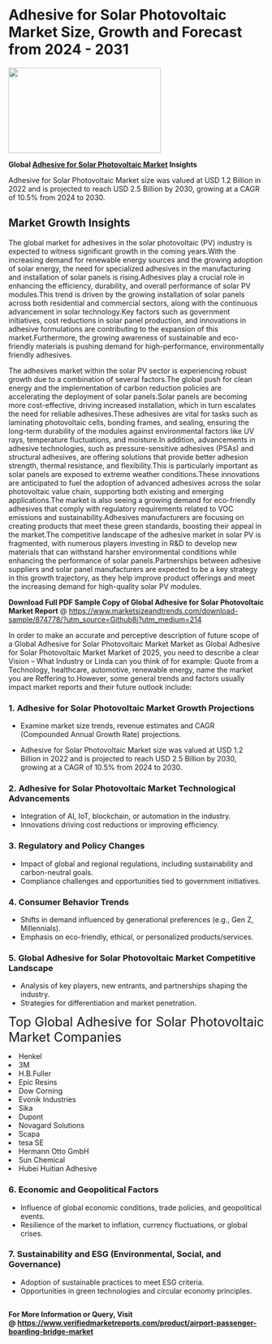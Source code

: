 <H1>Adhesive for Solar Photovoltaic Market Size, Growth and Forecast from 2024 - 2031</H1><img class="aligncenter size-medium wp-image-584254" src="https://thirdeyenews.in/wp-content/uploads/2024/09/Global-Market-Research-300x168.jpeg" alt="" width="300" height="168" /><p><strong>Global&nbsp;<a href="https://www.marketsizeandtrends.com/download-sample/874778/?utm_source=Github8j?utm_medium=214">Adhesive for Solar Photovoltaic Market</a> Insights</strong></p><p>Adhesive for Solar Photovoltaic Market size was valued at USD 1.2 Billion in 2022 and is projected to reach USD 2.5 Billion by 2030, growing at a CAGR of 10.5% from 2024 to 2030.</p><p><h2>Market Growth Insights</h2> <p>The global market for adhesives in the solar photovoltaic (PV) industry is expected to witness significant growth in the coming years.With the increasing demand for renewable energy sources and the growing adoption of solar energy, the need for specialized adhesives in the manufacturing and installation of solar panels is rising.Adhesives play a crucial role in enhancing the efficiency, durability, and overall performance of solar PV modules.This trend is driven by the growing installation of solar panels across both residential and commercial sectors, along with the continuous advancement in solar technology.Key factors such as government initiatives, cost reductions in solar panel production, and innovations in adhesive formulations are contributing to the expansion of this market.Furthermore, the growing awareness of sustainable and eco-friendly materials is pushing demand for high-performance, environmentally friendly adhesives.</p> <p>The adhesives market within the solar PV sector is experiencing robust growth due to a combination of several factors.The global push for clean energy and the implementation of carbon reduction policies are accelerating the deployment of solar panels.Solar panels are becoming more cost-effective, driving increased installation, which in turn escalates the need for reliable adhesives.These adhesives are vital for tasks such as laminating photovoltaic cells, bonding frames, and sealing, ensuring the long-term durability of the modules against environmental factors like UV rays, temperature fluctuations, and moisture.In addition, advancements in adhesive technologies, such as pressure-sensitive adhesives (PSAs) and structural adhesives, are offering solutions that provide better adhesion strength, thermal resistance, and flexibility.This is particularly important as solar panels are exposed to extreme weather conditions.These innovations are anticipated to fuel the adoption of advanced adhesives across the solar photovoltaic value chain, supporting both existing and emerging applications.The market is also seeing a growing demand for eco-friendly adhesives that comply with regulatory requirements related to VOC emissions and sustainability.Adhesives manufacturers are focusing on creating products that meet these green standards, boosting their appeal in the market.The competitive landscape of the adhesive market in solar PV is fragmented, with numerous players investing in R&D to develop new materials that can withstand harsher environmental conditions while enhancing the performance of solar panels.Partnerships between adhesive suppliers and solar panel manufacturers are expected to be a key strategy in this growth trajectory, as they help improve product offerings and meet the increasing demand for high-quality solar PV modules.</p> <p><span class=""><strong>Download Full PDF Sample Copy of Global Adhesive for Solar Photovoltaic Market Report</strong> @ <a href="https://www.marketsizeandtrends.com/download-sample/874778/?utm_source=Github8j?utm_medium=214" target="_blank">https://www.marketsizeandtrends.com/download-sample/874778/?utm_source=Github8j?utm_medium=214</a></span></p><p>In order to make an accurate and perceptive description of future scope of a Global&nbsp;Adhesive for Solar Photovoltaic Market Market as Global&nbsp;Adhesive for Solar Photovoltaic Market Market of 2025, you need to describe a clear Vision &ndash; What Industry or Linda can you think of for example: Quote from a Technology, healthcare, automotive, renewable energy, name the market you are Reffering to.However, some general trends and factors usually impact market reports and their future outlook include:</p><h3>1.&nbsp;<strong>Adhesive for Solar Photovoltaic Market Growth Projections</strong></h3><ul><li>Examine market size trends, revenue estimates and CAGR (Compounded Annual Growth Rate) projections.</li><li><p>Adhesive for Solar Photovoltaic Market size was valued at USD 1.2 Billion in 2022 and is projected to reach USD 2.5 Billion by 2030, growing at a CAGR of 10.5% from 2024 to 2030.</p></li></ul><h3>2.&nbsp;<strong>Adhesive for Solar Photovoltaic Market Technological Advancements</strong></h3><ul><li>Integration of AI, IoT, blockchain, or automation in the industry.</li><li>Innovations driving cost reductions or improving efficiency.</li></ul><h3>3.&nbsp;<strong>Regulatory and Policy Changes</strong></h3><ul><li>Impact of global and regional regulations, including sustainability and carbon-neutral goals.</li><li>Compliance challenges and opportunities tied to government initiatives.</li></ul><h3>4.&nbsp;<strong>Consumer Behavior Trends</strong></h3><ul><li>Shifts in demand influenced by generational preferences (e.g., Gen Z, Millennials).</li><li>Emphasis on eco-friendly, ethical, or personalized products/services.</li></ul><h3>5.&nbsp;<strong>Global Adhesive for Solar Photovoltaic Market Competitive Landscape</strong></h3><ul><li>Analysis of key players, new entrants, and partnerships shaping the industry.</li><li>Strategies for differentiation and market penetration.</li></ul><p data-pm-slice="1 1 []"><span style="color: inherit; font-family: inherit; font-size: 25px;">Top Global Adhesive for Solar Photovoltaic Market Companies</span></p><div class="" data-test-id=""><p><li>Henkel</li><li> 3M</li><li> H.B.Fuller</li><li> Epic Resins</li><li> Dow Corning</li><li> Evonik Industries</li><li> Sika</li><li> Dupont</li><li> Novagard Solutions</li><li> Scapa</li><li> tesa SE</li><li> Hermann Otto GmbH</li><li> Sun Chemical</li><li> Hubei Huitian Adhesive</li></p></div><h3>6.&nbsp;<strong>Economic and Geopolitical Factors</strong></h3><ul><li>Influence of global economic conditions, trade policies, and geopolitical events.</li><li>Resilience of the market to inflation, currency fluctuations, or global crises.</li></ul><h3>7.&nbsp;<strong>Sustainability and ESG (Environmental, Social, and Governance)</strong></h3><ul><li>Adoption of sustainable practices to meet ESG criteria.</li><li>Opportunities in green technologies and circular economy principles.</li></ul><h2><strong style="font-size: 14px;">For More Information or Query, Visit @&nbsp;</strong><a style="background-color: #ffffff; font-size: 14px;" href="https://www.marketsizeandtrends.com/report/adhesive-for-solar-photovoltaic-market/" target="_blank">https://www.verifiedmarketreports.com/product/airport-passenger-boarding-bridge-market</a></h2>